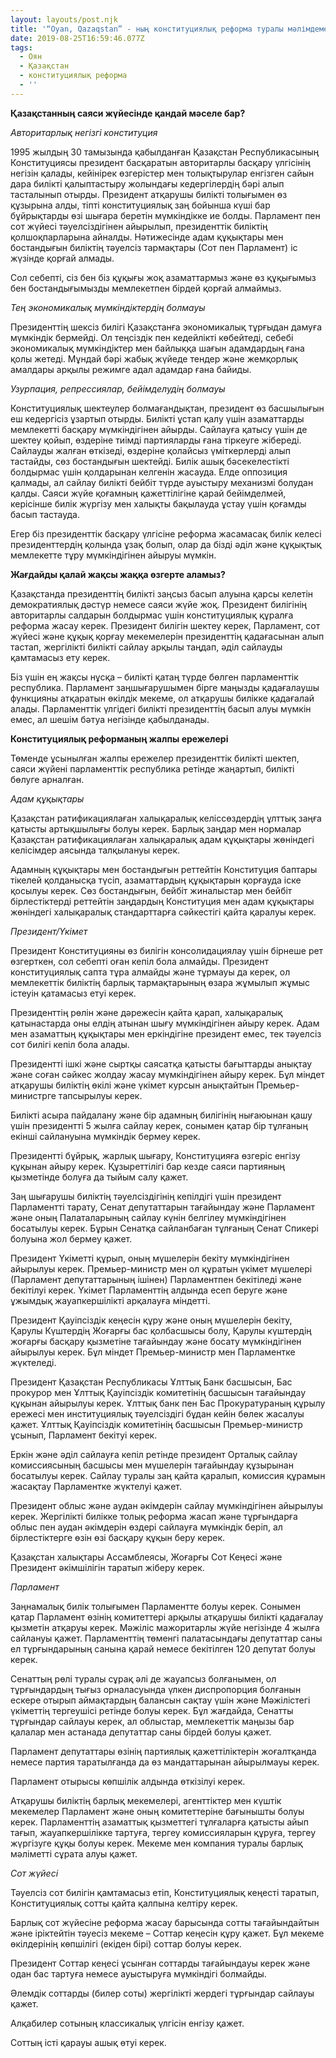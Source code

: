 ```yaml
---
layout: layouts/post.njk
title: '“Oyan, Qazaqstan” - ның конституциялық реформа туралы мәлімдемесі'
date: 2019-08-25T16:59:46.077Z
tags:
  - Оян
  - Қазақстан
  - конституциялық реформа
  - ''
---
```

**Қазақстанның саяси жүйесінде қандай мәселе бар?**

_Авторитарлық негізгі конституция_

1995 жылдың 30 тамызында қабылданған Қазақстан Республикасының Конституциясы президент басқаратын авторитарлы басқару үлгісінің негізін қалады, кейінірек өзгерістер мен толықтырулар енгізген сайын дара билікті қалыптастыру жолындағы кедергілердің бәрі алып тасталынып отырды. Президент атқарушы билікті толығымен өз құзырына алды, тіпті конституциялық заң бойынша күші бар бұйрықтарды өзі шығара беретін мүмкіндікке ие болды. Парламент пен сот жүйесі тәуелсіздігінен айырылып, президенттік биліктің қолшоқпарларына айналды. Нәтижесінде адам құқықтары мен бостандығын биліктің тәуелсіз тармақтары  (Сот пен Парламент) іс жүзінде қорғай алмады. 

Сол себепті, сіз бен біз құқығы жоқ азаматтармыз және өз құқығымыз бен бостандығымызды мемлекетпен бірдей қорғай алмаймыз. 

_Тең экономикалық мүмкіндіктердің болмауы_

Президенттің шексіз билігі Қазақстанға экономикалық тұрғыдан дамуға мүмкіндік бермейді. Ол теңсіздік пен кедейлікті көбейтеді, себебі экономикалық мүмкіндіктер мен байлыққа шағын адамдардың ғана қолы жетеді. Мұндай бәрі жабық жүйеде тендер және жемқорлық амалдары арқылы режимге адал адамдар ғана байиды. 

_Узурпация, репрессиялар, бейімделудің болмауы_

Конституциялық шектеулер болмағандықтан, президент өз басшылығын еш кедергісіз ұзартып отырды. Билікті ұстап қалу үшін азаматтарды мемлекетті басқару мүмкіндігінен айырды. Сайлауға қатысу үшін де шектеу қойып, өздеріне тиімді партияларды ғана тіркеуге жібереді. Сайлауды жалған өткізеді, өздеріне қолайсыз үміткерлерді алып тастайды, сөз бостандығын шектейді. Билік ашық бәсекелестікті болдырмас үшін қолдарынан келгенін жасауда. Елде оппозиция қалмады, ал сайлау билікті бейбіт түрде ауыстыру механизмі болудан қалды. Саяси жүйе қоғамның қажеттілігіне қарай бейімделмей, керісінше билік жүргізу мен халықты бақылауда ұстау үшін қоғамды басып тастауда. 

Егер біз президенттік басқару үлгісіне реформа жасамасақ билік келесі президенттердің қолында ұзақ болып, олар да бізді әділ және құқықтық мемлекетте тұру мүмкіндігінен айыруы мүмкін.

**Жағдайды қалай жақсы жаққа өзгерте аламыз?**

Қазақстанда президенттің билікті заңсыз басып алуына қарсы келетін демократиялық дәстүр немесе саяси жүйе жоқ. Президент билігінің авторитарлы салдарын болдырмас үшін конституциялық құралға реформа жасау керек. Президент билігін шектеу керек,  Парламент, сот жүйесі және құқық қорғау мекемелерін президенттің қадағасынан алып  тастап, жергілікті билікті сайлау арқылы таңдап, әділ сайлауды қамтамасыз ету керек. 

Біз үшін ең жақсы нұсқа – билікті қатаң түрде бөлген парламенттік республика. Парламент заңшығарушымен бірге маңызды қадағалаушы функцияны атқаратын өкілдік мекеме, ол атқарушы билікке қадағалай алады. Парламенттік үлгідегі билікті президенттің басып алуы мүмкін емес, ал шешім бәтуа негізінде қабылданады. 

**Конституциялық реформаның жалпы ережелері**

Төменде ұсынылған жалпы ережелер президенттік билікті шектеп, саяси жүйені парламенттік республика ретінде жаңартып, билікті бөлуге арналған. 

_Адам құқықтары_

Қазақстан ратификациялаған халықаралық келіссөздердің ұлттық заңға қатысты артықшылығы болуы керек. Барлық заңдар мен нормалар Қазақстан ратификациялаған халықаралық адам құқықтары жөніндегі келісімдер аясында талқылануы керек. 

Адамның құқықтары мен бостандығын реттейтін Конституция баптары тікелей қолданысқа түсіп, азаматтардың құқықтарын қорғауда іске қосылуы керек. Сөз бостандығын, бейбіт жиналыстар мен бейбіт бірлестіктерді реттейтін заңдардың Конституция мен адам құқықтары жөніндегі халықаралық стандарттарға сәйкестігі қайта қаралуы керек. 

_Президент/Үкімет_

Президент Конституцияны өз билігін консолидациялау үшін бірнеше рет өзгерткен, сол себепті оған кепіл бола алмайды. Президент конституциялық сапта тұра алмайды және тұрмауы да керек, ол мемлекеттік биліктің барлық тармақтарының өзара жұмылып жұмыс істеуін қатамасыз етуі керек. 

Президенттің рөлін және дәрежесін қайта қарап, халықаралық қатынастарда оны елдің атынан шығу мүмкіндігінен айыру керек. Адам мен азаматтың құқықтары мен еркіндігіне президент емес, тек тәуелсіз сот билігі кепіл бола алады. 

Президентті ішкі және сыртқы саясатқа қатысты бағыттарды анықтау және соған сәйкес жолдау жасау мүмкіндігінен айыру керек. Бұл міндет атқарушы биліктің өкілі және үкімет курсын анықтайтын Премьер-министрге тапсырылуы керек. 

Билікті асыра пайдалану және бір адамның билігінің нығаюынан қашу үшін президентті 5 жылға сайлау керек, сонымен қатар бір тұлғаның екінші сайлануына мүмкіндік бермеу керек. 

Президентті бұйрық, жарлық шығару, Конституцияға өзгеріс енгізу құқынан айыру керек. Құзыреттілігі бар кезде саяси партияның қызметінде болуға да тыйым салу қажет. 

Заң шығарушы биліктің тәуелсіздігінің кепілдігі үшін президент Парламентті тарату, Сенат депутаттарын тағайындау және Парламент және оның Палаталарының сайлау күнін белгілеу мүмкіндігінен босатылуы керек. Бұрын Сенатқа сайланбаған тұлғаның Сенат Спикері болуына жол бермеу қажет. 

Президент Үкіметті құрып, оның мүшелерін бекіту мүмкіндігінен айырылуы керек. Премьер-министр мен ол құратын үкімет мүшелері (Парламент депутаттарының ішінен) Парламентпен бекітіледі және бекітілуі керек. Үкімет Парламенттің алдында есеп беруге және ұжымдық жауапкершілікті арқалауға міндетті. 

Президент Қауіпсіздік кеңесін құру және оның мүшелерін бекіту, Қарулы Күштердің Жоғарғы бас қолбасшысы болу, Қарулы күштердің жоғарғы басқару қызметіне тағайындау және босату мүмкіндігінен айырылуы керек. Бұл міндет Премьер-министр мен Парламентке жүктеледі. 

Президент Қазақстан Республикасы Ұлттық Банк басшысын, Бас прокурор мен Ұлттық Қауіпсіздік комитетінің басшысын тағайындау құқынан айырылуы керек. Ұлттық банк пен Бас Прокуратураның құрылу ережесі мен институциялық тәуелсіздігі бұдан кейін бөлек жасалуы қажет. Ұлттық Қауіпсіздік комитетінің басшысын Премьер-министр ұсынып, Парламент бекітуі керек. 

Еркін және әділ сайлауға кепіл ретінде президент Орталық сайлау комиссиясының басшысы мен мүшелерін тағайындау құзырынан босатылуы керек. Сайлау туралы заң қайта қаралып, комиссия құрамын жасақтау Парламентке жүктелуі қажет. 

Президент облыс және аудан әкімдерін сайлау мүмкіндігінен айырылуы керек. Жергілікті билікке толық реформа жасап және  тұрғындарға облыс пен аудан әкімдерін өздері сайлауға мүмкіндік беріп, ал бірлестіктерге өзін өзі басқару құқын беру керек. 

Қазақстан халықтары Ассамблеясы, Жоғарғы Сот Кеңесі және Президент әкімшілігін таратып жіберу керек. 

_Парламент_

Заңнамалық билік толығымен Парламентте болуы керек. Сонымен қатар Парламент өзінің комитеттері арқылы атқарушы билікті қадағалау қызметін атқаруы керек. Мәжіліс мажоритарлы жүйе негізінде 4 жылға сайлануы қажет. Парламенттің төменгі палатасындағы депутаттар саны ел тұрғындарының санына қарай немесе бекітілген 120 депутат болуы керек. 

Сенаттың рөлі туралы сұрақ әлі де жауапсыз болғанымен, ол тұрғындардың тығыз орналасуында үлкен диспропорция болғанын ескере отырып аймақтардың балансын сақтау үшін және Мәжілістегі үкіметтің тергеушісі ретінде болуы керек. Бұл жағдайда, Сенатты тұрғындар сайлауы керек, ал облыстар, мемлекеттік маңызы бар қалалар мен астанада депутаттар саны бірдей болуы қажет. 

Парламент депутаттары өзінің партиялық қажеттіліктерін жоғалтқанда немесе партия таратылғанда да өз мандаттарынан айырылмауы керек. 

Парламент отырысы көпшілік алдында өткізілуі керек. 

Атқарушы биліктің барлық мекемелері, агенттіктер мен күштік мекемелер Парламент және оның комитеттеріне бағынышты болуы керек. Парламенттің азаматтық қызметтегі тұлғаларға қатысты айып тағып, жауапкершілікке тартуға, тергеу комиссияларын құруға, тергеу жүргізуге құқы болуы керек. Мекеме мен компания туралы барлық мәліметті сұрата алуы қажет. 

_Сот жүйесі_

Тәуелсіз сот билігін қамтамасыз етіп, Конституциялық кеңесті таратып, Конституциялық сотты қайта қалпына келтіру керек. 

Барлық сот жүйесіне реформа жасау барысында сотты тағайындайтын және іріктейтін тәуесіз мекеме – Соттар кеңесін құру қажет. Бұл мекеме өкілдерінің көпшілігі (екіден бірі) соттар болуы керек. 

Президент Соттар кеңесі ұсынған соттарды тағайындауы керек және одан бас тартуға немесе ауыстыруға мүмкіндігі болмайды. 

Әлемдік соттарды (билер соты) жергілікті жердегі тұрғындар сайлауы қажет. 

Алқабилер сотының классикалық үлгісін енгізу қажет. 

Соттың істі қарауы ашық өтуі керек.

